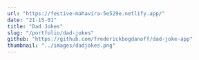 ```yaml
---
url: "https://festive-mahavira-5e529e.netlify.app/"
date: "21-15-01"
title: "Dad Jokes"
slug: "/portfolio/dad-jokes"
github: "https://github.com/frederickbogdanoff/dad-joke-app"
thumbnail: "../images/dadjokes.png"
---
```

